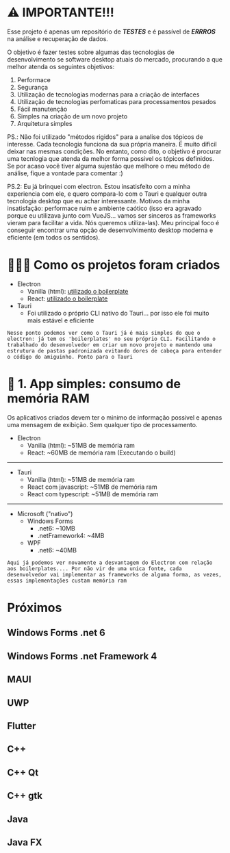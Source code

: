 # ⚠️ IMPORTANTE!!!

Esse projeto é apenas um repositório de **_TESTES_** e é passível de **_ERRROS_** na análise e recuperação de dados.

O objetivo é fazer testes sobre algumas das tecnologias de desenvolvimento se software desktop atuais do mercado, procurando a que melhor atenda os seguintes objetivos:

1. Performace
1. Segurança
1. Utilização de tecnologias modernas para a criação de interfaces
1. Utilização de tecnologias perfomaticas para processamentos pesados
1. Fácil manutenção
1. Simples na criação de um novo projeto
1. Arquitetura simples

PS.: Não foi utilizado "métodos rigidos" para a analise dos tópicos de interesse. Cada tecnologia funciona da sua própria maneira. É muito dificil deixar nas mesmas condições. No entanto, como dito, o objetivo é procurar uma tecnlogia que atenda da melhor forma possivel os tópicos definidos. Se por acaso você tiver alguma sujestão que melhore o meu método de análise, fique a vontade para comentar :)

PS.2: Eu já brinquei com electron. Estou insatisfeito com a minha experiencia com ele, e quero compara-lo com o Tauri e qualquer outra tecnologia desktop que eu achar interessante. Motivos da minha insatisfação: performace ruim e ambiente caótico (isso era agravado porque eu utilizava junto com VueJS... vamos ser sinceros as frameworks vieram para facilitar a vida. Nós queremos utiliza-las). Meu principal foco é conseguir encontrar uma opção de desenvolvimento desktop moderna e eficiente (em todos os sentidos).

# 👷🏻‍♂️ Como os projetos foram criados

- Electron
  - Vanilla (html): [utilizado o boilerplate](https://github.com/electron/electron-quick-start)
  - React: [utilizado o boilerplate](https://github.com/electron-react-boilerplate/electron-react-boilerplate)
- Tauri
  - Foi utilizado o próprio CLI nativo do Tauri... por isso ele foi muito mais estável e eficiente

`Nesse ponto podemos ver como o Tauri já é mais simples do que o electron: já tem os 'boilerplates' no seu próprio CLI. Facilitando o trabalhado do desenvolvedor em criar um novo projeto e mantendo uma estrutura de pastas padronizada evitando dores de cabeça para entender o código do amiguinho. Ponto para o Tauri`

# 📝 1. App simples: consumo de memória RAM

Os aplicativos criados devem ter o minimo de informação possivel e apenas uma mensagem de exibição. Sem qualquer tipo de processamento.

- Electron
  - Vanilla (html): ~51MB de memória ram
  - React: ~60MB de memória ram (Executando o build)

---

- Tauri
  - Vanilla (html): ~51MB de memória ram
  - React com javascript: ~51MB de memória ram
  - React com typescript: ~51MB de memória ram

---

- Microsoft ("nativo")
  - Windows Forms
    - .net6: ~10MB
    - .netFramework4: ~4MB
  - WPF
    - .net6: ~40MB

`Aqui já podemos ver novamente a desvantagem do Electron com relação aos boilerplates.... Por não vir de uma unica fonte, cada desenvolvedor vai implementar as frameworks de alguma forma, as vezes, essas implementações custam memória ram`

# Próximos

## Windows Forms .net 6

## Windows Forms .net Framework 4

## MAUI

## UWP

## Flutter

## C++

## C++ Qt

## C++ gtk

## Java

## Java FX
